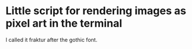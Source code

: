 # Little script for rendering images as pixel art in the terminal

I called it fraktur after the gothic font.
